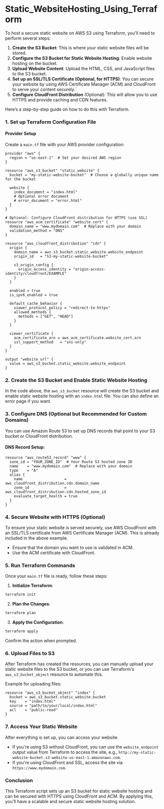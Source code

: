 # Static_WebsiteHosting_Using_Terraform
To host a secure static website on AWS S3 using Terraform, you'll need to perform several steps:

1. **Create the S3 Bucket**: This is where your static website files will be stored.
2. **Configure the S3 Bucket for Static Website Hosting**: Enable website hosting on the bucket.
3. **Upload Website Content**: Upload the HTML, CSS, and JavaScript files to the S3 bucket.
4. **Set up an SSL/TLS Certificate (Optional, for HTTPS)**: You can secure your website by using AWS Certificate Manager (ACM) and CloudFront to serve your content securely.
5. **Configure CloudFront Distribution** (Optional): This will allow you to use HTTPS and provide caching and CDN features.

Here’s a step-by-step guide on how to do this with Terraform.

### 1. Set up Terraform Configuration File

#### Provider Setup

Create a `main.tf` file with your AWS provider configuration:

```hcl
provider "aws" {
  region = "us-east-1"  # Set your desired AWS region
}

resource "aws_s3_bucket" "static_website" {
  bucket = "my-static-website-bucket"  # Choose a globally unique name for the bucket

  website {
    index_document = "index.html"
    # Optional error document
    # error_document = "error.html"
  }
}

# Optional: Configure CloudFront distribution for HTTPS (use SSL)
resource "aws_acm_certificate" "website_cert" {
  domain_name = "www.mydomain.com"  # Replace with your domain
  validation_method = "DNS"
}

resource "aws_cloudfront_distribution" "cdn" {
  origin {
    domain_name = aws_s3_bucket.static_website.website_endpoint
    origin_id   = "S3-my-static-website-bucket"

    s3_origin_config {
      origin_access_identity = "origin-access-identity/cloudfront/EXAMPLE"
    }
  }

  enabled = true
  is_ipv6_enabled = true

  default_cache_behavior {
    viewer_protocol_policy = "redirect-to-https"
    allowed_methods {
      methods = ["GET", "HEAD"]
    }
  }

  viewer_certificate {
    acm_certificate_arn = aws_acm_certificate.website_cert.arn
    ssl_support_method   = "sni-only"
  }
}

output "website_url" {
  value = aws_s3_bucket.static_website.website_endpoint
}
```

### 2. Create the S3 Bucket and Enable Static Website Hosting

In the code above, the `aws_s3_bucket` resource will create the S3 bucket and enable static website hosting with an `index.html` file. You can also define an error page if you want.

### 3. Configure DNS (Optional but Recommended for Custom Domains)

You can use Amazon Route 53 to set up DNS records that point to your S3 bucket or CloudFront distribution.

#### DNS Record Setup:

```hcl
resource "aws_route53_record" "www" {
  zone_id = "YOUR_ZONE_ID"  # Your Route 53 hosted zone ID
  name    = "www.mydomain.com"  # Replace with your domain
  type    = "A"
  alias {
    name                   = aws_cloudfront_distribution.cdn.domain_name
    zone_id                = aws_cloudfront_distribution.cdn.hosted_zone_id
    evaluate_target_health = true
  }
}
```

### 4. Secure Website with HTTPS (Optional)

To ensure your static website is served securely, use AWS CloudFront with an SSL/TLS certificate from AWS Certificate Manager (ACM). This is already included in the above example.

- Ensure that the domain you want to use is validated in ACM.
- Use the ACM certificate with CloudFront.

### 5. Run Terraform Commands

Once your `main.tf` file is ready, follow these steps:

1. **Initialize Terraform**:

```bash
terraform init
```

2. **Plan the Changes**:

```bash
terraform plan
```

3. **Apply the Configuration**:

```bash
terraform apply
```

Confirm the action when prompted.

### 6. Upload Files to S3

After Terraform has created the resources, you can manually upload your static website files to the S3 bucket, or you can use Terraform's `aws_s3_bucket_object` resource to automate this.

Example for uploading files:

```hcl
resource "aws_s3_bucket_object" "index" {
  bucket = aws_s3_bucket.static_website.bucket
  key    = "index.html"
  source = "path/to/your/local/index.html"
  acl    = "public-read"
}
```

### 7. Access Your Static Website

After everything is set up, you can access your website:

- If you're using S3 without CloudFront, you can use the `website_endpoint` output value from Terraform to access the site, e.g., `http://my-static-website-bucket.s3-website-us-east-1.amazonaws.com`.
- If you're using CloudFront and SSL, access the site via `https://www.mydomain.com`.

### Conclusion

This Terraform script sets up an S3 bucket for static website hosting and can be secured with HTTPS using CloudFront and ACM. By applying this, you'll have a scalable and secure static website hosting solution.
